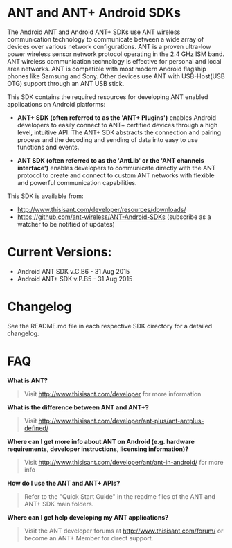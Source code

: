 # ANT and ANT+ Android SDKs

The Android ANT and Android ANT+ SDKs use ANT wireless communication technology to communicate between a wide array of devices over various network configurations. ANT is a proven ultra-low power wireless sensor network protocol operating in the 2.4 GHz ISM band. ANT wireless communication technology is effective for personal and local area networks. ANT is compatible with most modern Android flagship phones like Samsung and Sony. Other devices use ANT with USB-Host(USB OTG) support through an ANT USB stick.

This SDK contains the required resources for developing ANT enabled applications on Android platforms:

* <b>ANT+ SDK (often referred to as the 'ANT+ Plugins')</b> enables Android developers to easily connect to ANT+ certified devices through a high level, intuitive API. The ANT+ SDK abstracts the connection and pairing process and the decoding and sending of data into easy to use functions and events.

* <b>ANT SDK (often referred to as the 'AntLib' or the 'ANT channels interface')</b> enables developers to communicate directly with the ANT protocol to create and connect to custom ANT networks with flexible and powerful communication capabilities. 

This SDK is available from:

* http://www.thisisant.com/developer/resources/downloads/
* https://github.com/ant-wireless/ANT-Android-SDKs (subscribe as a watcher to be notified of updates)

# Current Versions:
* Android ANT SDK v.C.B6 - 31 Aug 2015
* Android ANT+ SDK v.P.B5 - 31 Aug 2015

# Changelog
See the README.md file in each respective SDK directory for a detailed changelog.

# FAQ
**What is ANT?**
> Visit http://www.thisisant.com/developer for more information

**What is the difference between ANT and ANT+?**
> Visit http://www.thisisant.com/developer/ant-plus/ant-antplus-defined/

**Where can I get more info about ANT on Android (e.g. hardware requirements, developer instructions, licensing information)?**
> Visit http://www.thisisant.com/developer/ant/ant-in-android/ for more info

**How do I use the ANT and ANT+ APIs?**
> Refer to the "Quick Start Guide" in the readme files of the ANT and ANT+ SDK main folders.

**Where can I get help developing my ANT applications?**
> Visit the ANT developer forums at http://www.thisisant.com/forum/ or become an ANT+ Member for direct support.
